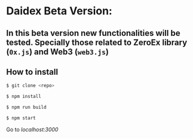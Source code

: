 # Daidex Beta Version:

## In this beta version new functionalities will be tested. Specially those related to ZeroEx library (`0x.js`) and Web3 (`web3.js`)


## How to install
```sh
$ git clone <repo>

$ npm install

$ npm run build

$ npm start
```
Go to *localhost:3000*
